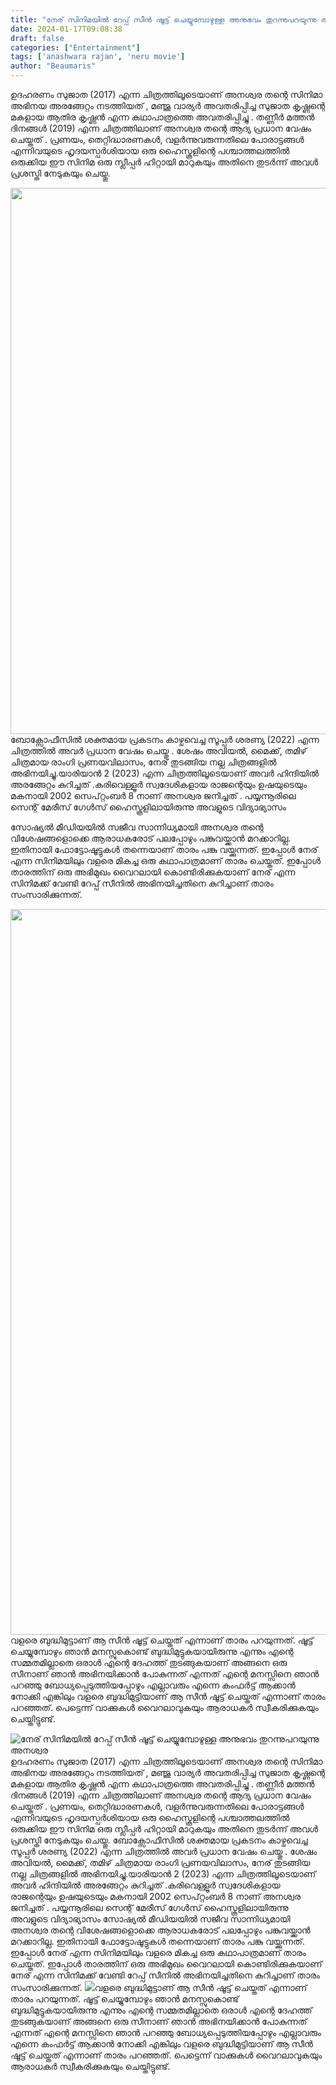 ```yaml
---
title: "നേര് സിനിമയിൽ റേപ്പ് സീൻ ഷൂട്ട് ചെയ്യുമ്പോഴുള്ള അനുഭവം തുറന്നുപറയുന്നു അനശ്വര"
date: 2024-01-17T09:08:38
draft: false
categories: ["Entertainment"]
tags: ['anashwara rajan', 'neru movie']
author: "Beaumaris"
---
```


ഉദഹരണം സുജാത (2017) എന്ന ചിത്രത്തിലൂടെയാണ് അനശ്വര തന്റെ സിനിമാ അഭിനയ അരങ്ങേറ്റം നടത്തിയത് , മഞ്ജു വാര്യർ അവതരിപ്പിച്ച സുജാത കൃഷ്ണന്റെ മകളായ ആതിര കൃഷ്ണൻ എന്ന കഥാപാത്രത്തെ അവതരിപ്പിച്ചു . തണ്ണീർ മത്തൻ ദിനങ്ങൾ (2019) എന്ന ചിത്രത്തിലാണ് അനശ്വര തന്റെ ആദ്യ പ്രധാന വേഷം ചെയ്തത് . പ്രണയം, തെറ്റിദ്ധാരണകൾ, വളർന്നുവരുന്നതിലെ പോരാട്ടങ്ങൾ എന്നിവയുടെ ഹൃദയസ്പർശിയായ ഒരു ഹൈസ്കൂളിന്റെ പശ്ചാത്തലത്തിൽ ഒരുക്കിയ ഈ സിനിമ ഒരു സ്ലീപ്പർ ഹിറ്റായി മാറുകയും അതിനെ തുടർന്ന് അവൾ പ്രശസ്തി നേടുകയും ചെയ്തു.

<img class="size-full wp-image-438369 aligncenter" src="https://cdn.boolokam.com/articles/2024/01/qdqqdddq.jpg" alt="" width="700" height="874" />ബോക്സോഫീസിൽ ശക്തമായ പ്രകടനം കാഴ്ചവെച്ച സൂപ്പർ ശരണ്യ (2022) എന്ന ചിത്രത്തിൽ അവർ പ്രധാന വേഷം ചെയ്തു . ശേഷം അവിയൽ, മൈക്ക്, തമിഴ് ചിത്രമായ രാംഗി പ്രണയവിലാസം, നേര് തുടങ്ങിയ നല്ല ചിത്രങ്ങളിൽ അഭിനയിച്ചു.യാരിയാൻ 2 (2023) എന്ന ചിത്രത്തിലൂടെയാണ് അവർ ഹിന്ദിയിൽ അരങ്ങേറ്റം കുറിച്ചത് .കരിവെള്ളൂർ സ്വദേശികളായ രാജന്റെയും ഉഷയുടെയും മകനായി 2002 സെപ്റ്റംബർ 8 നാണ് അനശ്വര ജനിച്ചത് . പയ്യന്നൂരിലെ സെന്റ് മേരീസ് ഗേൾസ് ഹൈസ്കൂളിലായിരുന്നു അവളുടെ വിദ്യാഭ്യാസം

സോഷ്യൽ മീഡിയയിൽ സജീവ സാന്നിധ്യമായി അനശ്വര തന്റെ വിശേഷങ്ങളൊക്കെ ആരാധകരോട് പലപ്പോഴും പങ്കുവയ്ക്കാൻ മറക്കാറില്ല. ഇതിനായി ഫോട്ടോഷൂട്ടുകൾ തന്നെയാണ് താരം പങ്കു വയ്ക്കുന്നത്. ഇപ്പോൾ നേര് എന്ന സിനിമയിലും വളരെ മികച്ച ഒരു കഥാപാത്രമാണ് താരം ചെയ്തത്. ഇപ്പോൾ താരത്തിന് ഒരു അഭിമുഖം വൈറലായി കൊണ്ടിരിക്കുകയാണ് നേര് എന്ന സിനിമക്ക് വേണ്ടി റേപ്പ് സീനിൽ അഭിനയിച്ചതിനെ കുറിച്ചാണ് താരം സംസാരിക്കുന്നത്.

<img class="size-full wp-image-438370 aligncenter" src="https://cdn.boolokam.com/articles/2024/01/qdqddqffff.jpg" alt="" width="1078" height="1161" />വളരെ ബുദ്ധിമുട്ടാണ് ആ സീൻ ഷൂട്ട് ചെയ്തത് എന്നാണ് താരം പറയുന്നത്. ഷൂട്ട് ചെയ്യുമ്പോഴും ഞാൻ മനസ്സുകൊണ്ട് ബുദ്ധിമുട്ടുകയായിരുന്നു എന്നും എന്റെ സമ്മതമില്ലാതെ ഒരാൾ എന്റെ ദേഹത്ത് തുടങ്ങുകയാണ് അങ്ങനെ ഒരു സീനാണ് ഞാൻ അഭിനയിക്കാൻ പോകുന്നത് എന്നത് എന്റെ മനസ്സിനെ ഞാൻ പറഞ്ഞു ബോധ്യപ്പെടുത്തിയപ്പോഴും എല്ലാവരും എന്നെ കംഫർട്ട് ആക്കാൻ നോക്കി എങ്കിലും വളരെ ബുദ്ധിമുട്ടിയാണ് ആ സീൻ ഷൂട്ട് ചെയ്തത് എന്നാണ് താരം പറഞ്ഞത്. പെട്ടെന്ന് വാക്കുകൾ വൈറലാവുകയും ആരാധകർ സ്വീകരിക്കുകയും ചെയ്തിട്ടുണ്ട്.


![നേര് സിനിമയിൽ റേപ്പ് സീൻ ഷൂട്ട് ചെയ്യുമ്പോഴുള്ള അനുഭവം തുറന്നുപറയുന്നു അനശ്വര](https://cdn.boolokam.com/articles/2024/01/qdqqdddq.jpg)ഉദഹരണം സുജാത (2017) എന്ന ചിത്രത്തിലൂടെയാണ് അനശ്വര തന്റെ സിനിമാ അഭിനയ അരങ്ങേറ്റം നടത്തിയത് , മഞ്ജു വാര്യർ അവതരിപ്പിച്ച സുജാത കൃഷ്ണന്റെ മകളായ ആതിര കൃഷ്ണൻ എന്ന കഥാപാത്രത്തെ അവതരിപ്പിച്ചു . തണ്ണീർ മത്തൻ ദിനങ്ങൾ (2019) എന്ന ചിത്രത്തിലാണ് അനശ്വര തന്റെ ആദ്യ പ്രധാന വേഷം ചെയ്തത് . പ്രണയം, തെറ്റിദ്ധാരണകൾ, വളർന്നുവരുന്നതിലെ പോരാട്ടങ്ങൾ എന്നിവയുടെ ഹൃദയസ്പർശിയായ ഒരു ഹൈസ്കൂളിന്റെ പശ്ചാത്തലത്തിൽ ഒരുക്കിയ ഈ സിനിമ ഒരു സ്ലീപ്പർ ഹിറ്റായി മാറുകയും അതിനെ തുടർന്ന് അവൾ പ്രശസ്തി നേടുകയും ചെയ്തു. ബോക്സോഫീസിൽ ശക്തമായ പ്രകടനം കാഴ്ചവെച്ച സൂപ്പർ ശരണ്യ (2022) എന്ന ചിത്രത്തിൽ അവർ പ്രധാന വേഷം ചെയ്തു . ശേഷം അവിയൽ, മൈക്ക്, തമിഴ് ചിത്രമായ രാംഗി പ്രണയവിലാസം, നേര് തുടങ്ങിയ നല്ല ചിത്രങ്ങളിൽ അഭിനയിച്ചു.യാരിയാൻ 2 (2023) എന്ന ചിത്രത്തിലൂടെയാണ് അവർ ഹിന്ദിയിൽ അരങ്ങേറ്റം കുറിച്ചത് .കരിവെള്ളൂർ സ്വദേശികളായ രാജന്റെയും ഉഷയുടെയും മകനായി 2002 സെപ്റ്റംബർ 8 നാണ് അനശ്വര ജനിച്ചത് . പയ്യന്നൂരിലെ സെന്റ് മേരീസ് ഗേൾസ് ഹൈസ്കൂളിലായിരുന്നു അവളുടെ വിദ്യാഭ്യാസം സോഷ്യൽ മീഡിയയിൽ സജീവ സാന്നിധ്യമായി അനശ്വര തന്റെ വിശേഷങ്ങളൊക്കെ ആരാധകരോട് പലപ്പോഴും പങ്കുവയ്ക്കാൻ മറക്കാറില്ല. ഇതിനായി ഫോട്ടോഷൂട്ടുകൾ തന്നെയാണ് താരം പങ്കു വയ്ക്കുന്നത്. ഇപ്പോൾ നേര് എന്ന സിനിമയിലും വളരെ മികച്ച ഒരു കഥാപാത്രമാണ് താരം ചെയ്തത്. ഇപ്പോൾ താരത്തിന് ഒരു അഭിമുഖം വൈറലായി കൊണ്ടിരിക്കുകയാണ് നേര് എന്ന സിനിമക്ക് വേണ്ടി റേപ്പ് സീനിൽ അഭിനയിച്ചതിനെ കുറിച്ചാണ് താരം സംസാരിക്കുന്നത്. ![](https://cdn.boolokam.com/articles/2024/01/qdqddqffff.jpg)വളരെ ബുദ്ധിമുട്ടാണ് ആ സീൻ ഷൂട്ട് ചെയ്തത് എന്നാണ് താരം പറയുന്നത്. ഷൂട്ട് ചെയ്യുമ്പോഴും ഞാൻ മനസ്സുകൊണ്ട് ബുദ്ധിമുട്ടുകയായിരുന്നു എന്നും എന്റെ സമ്മതമില്ലാതെ ഒരാൾ എന്റെ ദേഹത്ത് തുടങ്ങുകയാണ് അങ്ങനെ ഒരു സീനാണ് ഞാൻ അഭിനയിക്കാൻ പോകുന്നത് എന്നത് എന്റെ മനസ്സിനെ ഞാൻ പറഞ്ഞു ബോധ്യപ്പെടുത്തിയപ്പോഴും എല്ലാവരും എന്നെ കംഫർട്ട് ആക്കാൻ നോക്കി എങ്കിലും വളരെ ബുദ്ധിമുട്ടിയാണ് ആ സീൻ ഷൂട്ട് ചെയ്തത് എന്നാണ് താരം പറഞ്ഞത്. പെട്ടെന്ന് വാക്കുകൾ വൈറലാവുകയും ആരാധകർ സ്വീകരിക്കുകയും ചെയ്തിട്ടുണ്ട്.
